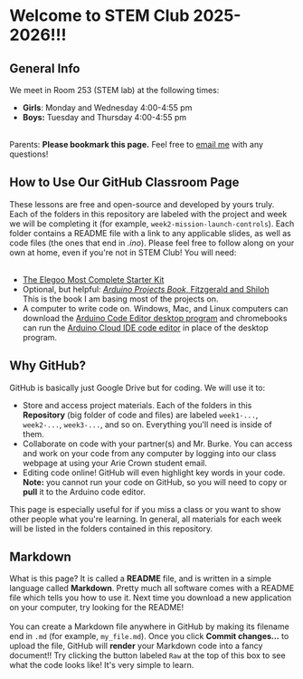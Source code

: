 # Welcome to STEM Club 2025-2026!!!

## General Info
We meet in Room 253 (STEM lab) at the following times:<ul>
<li><b>Girls</b>: Monday and Wednesday 4:00-4:55 pm</li>
<li><b>Boys:</b> Tuesday and Thursday 4:00-4:55 pm</li>
</ul>
<br>
Parents: <b>Please bookmark this page.</b> Feel free to <a href="mailto:aburke@ariecrown.org">email me</a>
 with any questions!



## How to Use Our GitHub Classroom Page
These lessons are free and open-source and developed by yours truly. Each of the folders in this repository are labeled with the project and week we will be completing it (for example, <code>week2-mission-launch-controls</code>). Each folder contains a README file with a link to any applicable slides, as well as code files (the ones that end in <i>.ino</i>). Please feel free to follow along on your own at home, even if you're not in STEM Club! You will need:
<br><br>
<ul><li><a href="amazon.com/EL-KIT-001-Project-Complete-Starter-Tutorial/dp/B01CZTLHGE/ref=sr_1_1?crid=2F9XM34HB2I1U&dib=eyJ2IjoiMSJ9.mZ64xWPEYV5jxuInUAX0ri5lHi0YqZR9lOaIhkzAoPej-_xK8JTzr9RIQ9gWK6l3K670dpBJyUMmWIznraoe3CgIMsdColstLMwvG6w1mywRTuoXaeL42-9bMXEZS2RVQ8Ur4hAjJOGxWJsKWl_hQ72cXibCzBrzFagwm6uzmtrxVsVmA1JjDKablxVGf7WGg5h-zfKgkWWa9XpOjZtBDYoM98jI4O7XaIw3dVZ-q8Q.sYtSK_yT3LKZrryPY0N5VjBHR6IOhinn1-Bzs0My4Pk&dib_tag=se&keywords=elegoo+most+complete+starter+kit&qid=1761519509&sprefix=elegoo+most+com%2Caps%2C226&sr=8-1">The Elegoo Most Complete Starter Kit</a></li>
<li>Optional, but helpful: <a href="http://archive.org/details/arduino_projects_book"><i>Arduino Projects Book</i>, Fitzgerald and Shiloh</li></a> This is the book I am basing most of the projects on.</li>
<li>A computer to write code on. Windows, Mac, and Linux computers can download the <a href="https://www.arduino.cc/en/software/">Arduino Code Editor desktop program</a> and chromebooks can run the <a href="https://app.arduino.cc/sketches?custom_banner=cloud_banner">Arduino Cloud IDE code editor</a> in place of the desktop program.</li>
</ul>


## Why GitHub?
GitHub is basically just Google Drive but for coding. We will use it to: <ul>
<li>Store and access project materials. Each of the folders in this <b>Repository</b> (big folder of code and files) are labeled <code>week1-...</code>, <code>week2-...</code>, <code>week3-...</code>, and so on. Everything you'll need is inside of them.</li>
<li>Collaborate on code with your partner(s) and Mr. Burke. You can access and work on your code from any computer by logging into our class webpage at <https://classroom.github.com/classrooms/238337690-ac-stem-club-classroom> using your Arie Crown student email.</li>
<li>Editing code online! GitHub will even highlight key words in your code. <b>Note:</b> you cannot run your code on GitHub, so you will need to copy or <b>pull</b> it to the Arduino code editor.</li>
</ul>
This page is especially useful for if you miss a class or you want to show other people what you're learning. In general, all materials for each week will be listed in the folders contained in this repository.

  
## Markdown
What is this page? It is called a <b>README</b> file, and is written in a simple language called <b>Markdown</b>. Pretty much all software comes with a README file which tells you how to use it. Next time you download a new application on your computer, try looking for the README!
<br><br>
You can create a Markdown file anywhere in GitHub by making its filename end in <code>.md</code> (for example, <code>my_file.md</code>). Once you click <b>Commit changes...</b> to upload the file, GitHub will <b>render</b> your Markdown code into a fancy document!! Try clicking the button labeled <code>Raw</code> at the top of this box to see what the code looks like! It's very simple to learn.
